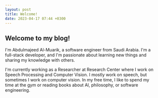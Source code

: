 ```yaml
---
layout: post
title: Welcome!
date: 2023-04-17 07:44 +0300
---
```


## Welcome to my blog!

I'm Abdulmajeed Al-Muarik, a software engineer from Saudi Arabia. I'm a full-stack developer, and I'm passionate about learning new things and sharing my knowledge with others.

I'm currently working as a Researcher at Research Center where I work on Speech Processing and Computer Vision. I mostly work on speech, but sometimes I work on computer vision. In my free time, I like to spend my time at the gym or reading books about AI, philosophy, or software engineering.

